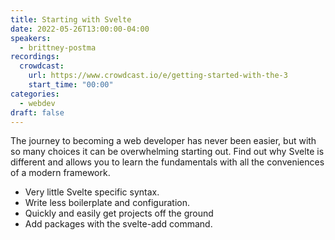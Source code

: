 ```yaml
---
title: Starting with Svelte
date: 2022-05-26T13:00:00-04:00
speakers:
  - brittney-postma
recordings:
  crowdcast:
    url: https://www.crowdcast.io/e/getting-started-with-the-3
    start_time: "00:00"
categories:
  - webdev
draft: false
---
```


The journey to becoming a web developer has never been easier, but with so many choices it can be overwhelming starting out. Find out why Svelte is different and allows you to learn the fundamentals with all the conveniences of a modern framework.

- Very little Svelte specific syntax.
- Write less boilerplate and configuration.
- Quickly and easily get projects off the ground
- Add packages with the svelte-add command.
